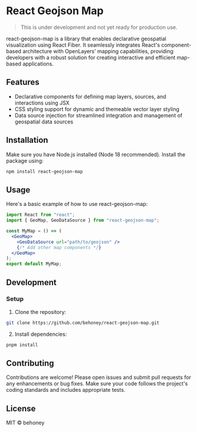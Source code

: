 # React Geojson Map

> This is under development and not yet ready for production use.

react-geojson-map is a library that enables declarative geospatial visualization using React Fiber.
It seamlessly integrates React's component-based architecture with OpenLayers' mapping capabilities, providing developers with a robust solution for creating interactive and efficient map-based applications.

## Features

- Declarative components for defining map layers, sources, and interactions using JSX
- CSS styling support for dynamic and themeable vector layer styling
- Data source injection for streamlined integration and management of geospatial data sources

## Installation

Make sure you have Node.js installed (Node 18 recommended). Install the package using:

```bash
npm install react-geojson-map
```

## Usage

Here's a basic example of how to use react-geojson-map:

```jsx
import React from "react";
import { GeoMap, GeoDataSource } from "react-geojson-map";

const MyMap = () => (
  <GeoMap>
    <GeoDataSource url="path/to/geojson" />
    {/* Add other map components */}
  </GeoMap>
);
export default MyMap;
```

## Development

### Setup

1. Clone the repository:

```bash
git clone https://github.com/behoney/react-geojson-map.git
```

2. Install dependencies:

```bash
pnpm install
```

## Contributing

Contributions are welcome! Please open issues and submit pull requests for any enhancements or bug fixes. Make sure your code follows the project's coding standards and includes appropriate tests.

## License

MIT © behoney
